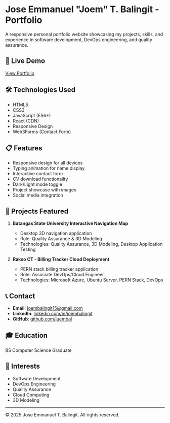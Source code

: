 # Jose Emmanuel "Joem" T. Balingit - Portfolio

A responsive personal portfolio website showcasing my projects, skills, and experience in software development, DevOps engineering, and quality assurance.

## 🚀 Live Demo
[View Portfolio](https://your-portfolio-url.vercel.app)

## 🛠️ Technologies Used
- HTML5
- CSS3
- JavaScript (ES6+)
- React (CDN)
- Responsive Design
- Web3Forms (Contact Form)

## 📋 Features
- Responsive design for all devices
- Typing animation for name display
- Interactive contact form
- CV download functionality
- Dark/Light mode toggle
- Project showcase with images
- Social media integration

## 📂 Projects Featured
1. **Batangas State University Interactive Navigation Map**
   - Desktop 3D navigation application
   - Role: Quality Assurance & 3D Modeling
   - Technologies: Quality Assurance, 3D Modeling, Desktop Application Testing

2. **Rakso CT - Billing Tracker Cloud Deployment**
   - PERN stack billing tracker application
   - Role: Associate DevOps/Cloud Engineer
   - Technologies: Microsoft Azure, Ubuntu Server, PERN Stack, DevOps

## 📞 Contact
- **Email**: joembalingit15@gmail.com
- **LinkedIn**: [linkedin.com/in/joembalingit](http://linkedin.com/in/joembalingit)
- **GitHub**: [github.com/juembal](https://github.com/juembal)

## 🎓 Education
BS Computer Science Graduate

## 💼 Interests
- Software Development
- DevOps Engineering
- Quality Assurance
- Cloud Computing
- 3D Modeling

---
© 2025 Jose Emmanuel T. Balingit. All rights reserved.